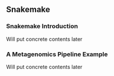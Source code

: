 ## Snakemake

### Snakemake Introduction

Will put concrete contents later

### A Metagenomics Pipeline Example

Will put concrete contents later